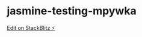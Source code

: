 # jasmine-testing-mpywka

[Edit on StackBlitz ⚡️](https://stackblitz.com/edit/jasmine-testing-mpywka)